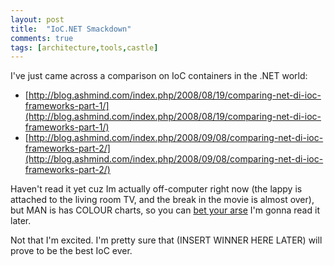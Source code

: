 ```yaml
---
layout: post
title:  "IoC.NET Smackdown"
comments: true
tags: [architecture,tools,castle]
---
```



I've just came across a comparison on IoC containers in the .NET world:

- [http://blog.ashmind.com/index.php/2008/08/19/comparing-net-di-ioc-frameworks-part-1/](http://blog.ashmind.com/index.php/2008/08/19/comparing-net-di-ioc-frameworks-part-1/)
- [http://blog.ashmind.com/index.php/2008/09/08/comparing-net-di-ioc-frameworks-part-2/](http://blog.ashmind.com/index.php/2008/09/08/comparing-net-di-ioc-frameworks-part-2/)




Haven't read it yet cuz Im actually off-computer right now (the lappy is attached to the living room TV, and the break in the movie is almost over), but MAN is has COLOUR charts, so you can [bet your arse](http://www.imdb.com/title/tt0309356/) I'm gonna read it later.



Not that I'm excited. I'm pretty sure that (INSERT WINNER HERE LATER) will prove to be the best IoC ever.


